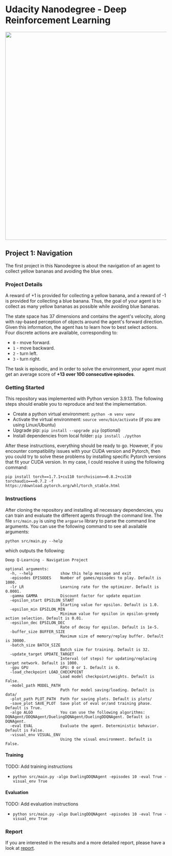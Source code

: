 # Udacity Nanodegree - Deep Reinforcement Learning

<img src="img/banana.gif" width="650">

## Project 1: Navigation

The first project in this Nanodegree is about the navigation of an agent to collect yellow bananas and avoiding the blue ones.


### Project Details

A reward of +1 is provided for collecting a yellow banana, and a reward of -1 is provided for collecting a blue banana. Thus, the goal of your agent is to collect as many yellow bananas as possible while avoiding blue bananas.

The state space has 37 dimensions and contains the agent's velocity, along with ray-based perception of objects around the agent's forward direction. Given this information, the agent has to learn how to best select actions. Four discrete actions are available, corresponding to:

- `0` - move forward.
- `1` - move backward.
- `2` - turn left.
- `3` - turn right.

The task is episodic, and in order to solve the environment, your agent must get an average score of **+13 over 100 consecutive episodes**.



### Getting Started

This repository was implemented with Python version 3.9.13. The following steps should enable you to reproduce and test  the implementation.

- Create a python virtual environment: ``python -m venv venv``
- Activate the virtual environment: ``source venv/bin/activate`` (if you are using Linux/Ubuntu)
- Upgrade pip: ``pip install --upgrade pip`` (optional)
- Install dependencies from local folder: ``pip install ./python``

After these instructions, everything should be ready to go. However, if you encounter compatibility issues with your CUDA version and Pytorch, then you could try to solve these problems by installing specific Pytorch versions that fit your CUDA version. In my case, I could resolve it using the following command:

``pip install torch==1.7.1+cu110 torchvision==0.8.2+cu110 torchaudio===0.7.2 -f https://download.pytorch.org/whl/torch_stable.html``


### Instructions

After cloning the repository and installing all necessary dependencies, you can train and evaluate the different agents through the command line. The file ``src/main.py`` is using the ``argparse`` library to parse the command line arguments. You can use the following command to see all available arguments:

``python src/main.py --help``

which outputs the following:

```
Deep Q-Learning - Navigation Project

optional arguments:
  -h, --help            show this help message and exit
  -episodes EPISODES    Number of games/episodes to play. Default is 1000.
  -lr LR                Learning rate for the optimizer. Default is 0.0001.
  -gamma GAMMA          Discount factor for update equation
  -epsilon_start EPSILON_START
                        Starting value for epsilon. Default is 1.0.
  -epsilon_min EPSILON_MIN
                        Minimum value for epsilon in epsilon-greedy action selection. Default is 0.01.
  -epsilon_dec EPSILON_DEC
                        Rate of decay for epsilon. Default is 1e-5.
  -buffer_size BUFFER_SIZE
                        Maximum size of memory/replay buffer. Default is 30000.
  -batch_size BATCH_SIZE
                        Batch size for training. Default is 32.
  -update_target UPDATE_TARGET
                        Interval (of steps) for updating/replacing target network. Default is 1000.
  -gpu GPU              GPU: 0 or 1. Default is 0.
  -load_checkpoint LOAD_CHECKPOINT
                        Load model checkpoint/weights. Default is False.
  -model_path MODEL_PATH
                        Path for model saving/loading. Default is data/
  -plot_path PLOT_PATH  Path for saving plots. Default is plots/
  -save_plot SAVE_PLOT  Save plot of eval or/and training phase. Default is True.
  -algo ALGO            You can use the following algorithms: DQNAgent/DDQNAgent/DuelingDQNAgent/DuelingDDQNAgent. Default is DQNAgent.
  -eval EVAL            Evaluate the agent. Deterministic behavior. Default is False.
  -visual_env VISUAL_ENV
                        Using the visual environment. Default is False.
```


#### Training

TODO: Add training instructions

- ``python src/main.py -algo DuelingDDQNAgent -episodes 10 -eval True -visual_env True``

#### Evaluation

TODO: Add evaluation instructions

- ``python src/main.py -algo DuelingDDQNAgent -episodes 10 -eval True -visual_env True``


### Report

If you are interested in the results and a more detailed report, please have a look at [report](REPORT.md).